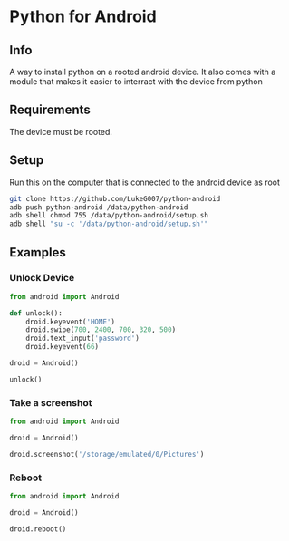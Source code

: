 # Python for Android
## Info
A way to install python on a rooted android device. It also comes with a module that makes it easier to interract with the device from python

## Requirements
The device must be rooted.

## Setup
Run this on the computer that is connected to the android device as root
```sh
git clone https://github.com/LukeG007/python-android
adb push python-android /data/python-android
adb shell chmod 755 /data/python-android/setup.sh
adb shell "su -c '/data/python-android/setup.sh'"
```

## Examples
### Unlock Device
```python
from android import Android

def unlock():
    droid.keyevent('HOME')
    droid.swipe(700, 2400, 700, 320, 500)
    droid.text_input('password')
    droid.keyevent(66)

droid = Android()

unlock()
```
### Take a screenshot
```python
from android import Android

droid = Android()

droid.screenshot('/storage/emulated/0/Pictures')
```
### Reboot
```python
from android import Android

droid = Android()

droid.reboot()
```
